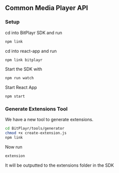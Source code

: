 ## Common Media Player API

### Setup

cd into BitPlayr SDK and run
~~~sh
npm link
~~~

cd into react-app and run
~~~sh
npm link bitplayr
~~~

Start the SDK with
~~~sh
npm run watch
~~~

Start React App
~~~sh
npm start
~~~

### Generate Extensions Tool

We have a new tool to generate extensions.

~~~sh
cd BitPlayr/tools/generator
chmod +x create-extension.js
npm link
~~~

Now run 
~~~sh
extension
~~~

It will be outputted to the extensions folder in the SDK

